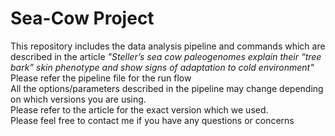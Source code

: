 # Sea-Cow Project
This repository includes the data analysis pipeline and commands which are described in the article <i>"Steller’s sea cow paleogenomes explain their “tree bark” skin phenotype and show signs of adaptation to cold environment"</i> <br/>
Please refer the pipeline file for the run flow <br/>
All the options/parameters described in the pipeline may change depending on which versions you are using. <br/>
Please refer to the article for the exact version which we used. <br/>
Please feel free to contact me if you have any questions or concerns <br/>

